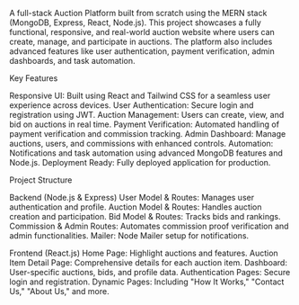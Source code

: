 A full-stack Auction Platform built from scratch using the MERN stack (MongoDB, Express, React, Node.js). This project showcases a fully functional, responsive, and real-world auction website where users can create, manage, and participate in auctions. The platform also includes advanced features like user authentication, payment verification, admin dashboards, and task automation.

Key Features

Responsive UI: Built using React and Tailwind CSS for a seamless user experience across devices.
User Authentication: Secure login and registration using JWT.
Auction Management: Users can create, view, and bid on auctions in real time.
Payment Verification: Automated handling of payment verification and commission tracking.
Admin Dashboard: Manage auctions, users, and commissions with enhanced controls.
Automation: Notifications and task automation using advanced MongoDB features and Node.js.
Deployment Ready: Fully deployed application for production.

Project Structure

Backend (Node.js & Express)
User Model & Routes: Manages user authentication and profile.
Auction Model & Routes: Handles auction creation and participation.
Bid Model & Routes: Tracks bids and rankings.
Commission & Admin Routes: Automates commission proof verification and admin functionalities.
Mailer: Node Mailer setup for notifications.

Frontend (React.js)
Home Page: Highlight auctions and features.
Auction Item Detail Page: Comprehensive details for each auction item.
Dashboard: User-specific auctions, bids, and profile data.
Authentication Pages: Secure login and registration.
Dynamic Pages: Including "How It Works," "Contact Us," "About Us," and more.
